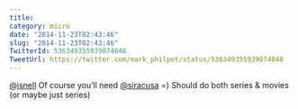 ```yaml
---
title: 
category: micro
date: "2014-11-23T02:43:46"
slug: "2014-11-23T02:43:46"
TwitterId: 536349355939074048
TweetUrl: https://twitter.com/mark_philpot/status/536349355939074048
---
```


[@jsnell](https://twitter.com/jsnell) Of course you’ll need
[@siracusa](https://twitter.com/siracusa) =) Should do both series &amp; movies
(or maybe just series)
